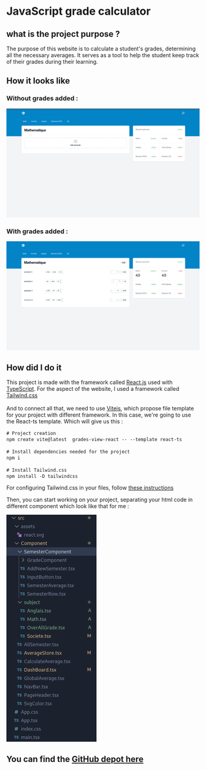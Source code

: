 # JavaScript grade calculator  <Badge type="tip" text="JS"/>

## what is the project purpose ?

The purpose of this website is to calculate a student's grades, determining all the necessary averages.
It serves as a tool to help the student keep track of their grades during their learning.

## How it looks like 

### Without grades added :

![grade calculator screenshot](../images/grade-calculator-image.png)

###  With grades added :

![semester row with grades](../images/grade-calculator-exemple.png)


## How did I do it

This project is made with the framework called [React.js](https://react.dev) used with 
[TypeScript](https://www.typescriptlang.org/docs/handbook/typescript-in-5-minutes.html). For the aspect of the website,
I used a framework called [Tailwind.css](https://tailwindcss.com/)
\
\
And to connect all that,
we need to use [Vitejs](https://vitejs.dev/guide/), which propose file template for your project with different framework. 
In this case, we're going to use the React-ts template. Which will give us this :


```shell
# Project creation
npm create vite@latest  grades-view-react -- --template react-ts

# Install dependencies needed for the project
npm i

# Install Tailwind.css 
npm install -D tailwindcss

```
For configuring Tailwind.css in your files, follow [these instructions](https://tailwindcss.com/docs/installation)

Then, you can start working on your project, separating your html code in different component which look like that for me :

![project file tree](../images/gradesviewreact-filetree.png)

## You can find the [GitHub depot here](https://github.com/Alex-zReeZ/grades-calculator-react)

